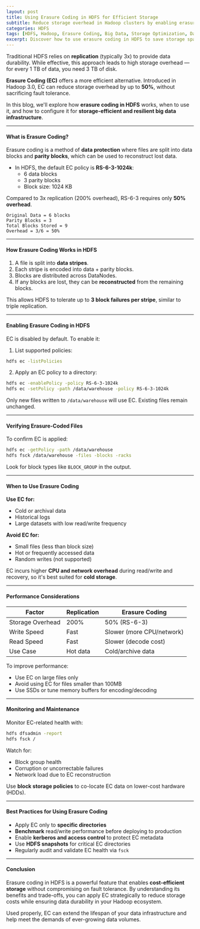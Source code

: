 ```yaml
---
layout: post
title: Using Erasure Coding in HDFS for Efficient Storage
subtitle: Reduce storage overhead in Hadoop clusters by enabling erasure coding in HDFS
categories: HDFS
tags: [HDFS, Hadoop, Erasure Coding, Big Data, Storage Optimization, Data Redundancy]
excerpt: Discover how to use erasure coding in HDFS to save storage space while maintaining fault tolerance. Learn how it works, when to use it, and how to configure it for efficient big data storage.
---
```

Traditional HDFS relies on **replication** (typically 3x) to provide data durability. While effective, this approach leads to high storage overhead — for every 1 TB of data, you need 3 TB of disk.

**Erasure Coding (EC)** offers a more efficient alternative. Introduced in Hadoop 3.0, EC can reduce storage overhead by up to **50%**, without sacrificing fault tolerance.

In this blog, we'll explore how **erasure coding in HDFS** works, when to use it, and how to configure it for **storage-efficient and resilient big data infrastructure**.

---

#### What is Erasure Coding?

Erasure coding is a method of **data protection** where files are split into data blocks and **parity blocks**, which can be used to reconstruct lost data.

- In HDFS, the default EC policy is **RS-6-3-1024k**:
  - 6 data blocks
  - 3 parity blocks
  - Block size: 1024 KB

Compared to 3x replication (200% overhead), RS-6-3 requires only **50% overhead**.

```
Original Data = 6 blocks
Parity Blocks = 3
Total Blocks Stored = 9
Overhead = 3/6 = 50%
```

---

#### How Erasure Coding Works in HDFS

1. A file is split into **data stripes**.
2. Each stripe is encoded into data + parity blocks.
3. Blocks are distributed across DataNodes.
4. If any blocks are lost, they can be **reconstructed** from the remaining blocks.

This allows HDFS to tolerate up to **3 block failures per stripe**, similar to triple replication.

---

#### Enabling Erasure Coding in HDFS

EC is disabled by default. To enable it:

1. List supported policies:

```bash
hdfs ec -listPolicies
```

2. Apply an EC policy to a directory:

```bash
hdfs ec -enablePolicy -policy RS-6-3-1024k
hdfs ec -setPolicy -path /data/warehouse -policy RS-6-3-1024k
```

Only new files written to `/data/warehouse` will use EC. Existing files remain unchanged.

---

#### Verifying Erasure-Coded Files

To confirm EC is applied:

```bash
hdfs ec -getPolicy -path /data/warehouse
hdfs fsck /data/warehouse -files -blocks -racks
```

Look for block types like `BLOCK_GROUP` in the output.

---

#### When to Use Erasure Coding

**Use EC for:**
- Cold or archival data
- Historical logs
- Large datasets with low read/write frequency

**Avoid EC for:**
- Small files (less than block size)
- Hot or frequently accessed data
- Random writes (not supported)

EC incurs higher **CPU and network overhead** during read/write and recovery, so it's best suited for **cold storage**.

---

#### Performance Considerations

| Factor           | Replication | Erasure Coding       |
|------------------|-------------|-----------------------|
| Storage Overhead | 200%        | 50% (RS-6-3)          |
| Write Speed      | Fast        | Slower (more CPU/network) |
| Read Speed       | Fast        | Slower (decode cost)  |
| Use Case         | Hot data    | Cold/archive data     |

To improve performance:
- Use EC on large files only
- Avoid using EC for files smaller than 100MB
- Use SSDs or tune memory buffers for encoding/decoding

---

#### Monitoring and Maintenance

Monitor EC-related health with:

```bash
hdfs dfsadmin -report
hdfs fsck /
```

Watch for:
- Block group health
- Corruption or uncorrectable failures
- Network load due to EC reconstruction

Use **block storage policies** to co-locate EC data on lower-cost hardware (HDDs).

---

#### Best Practices for Using Erasure Coding

- Apply EC only to **specific directories**
- **Benchmark** read/write performance before deploying to production
- Enable **kerberos and access control** to protect EC metadata
- Use **HDFS snapshots** for critical EC directories
- Regularly audit and validate EC health via `fsck`

---

#### Conclusion

Erasure coding in HDFS is a powerful feature that enables **cost-efficient storage** without compromising on fault tolerance. By understanding its benefits and trade-offs, you can apply EC strategically to reduce storage costs while ensuring data durability in your Hadoop ecosystem.

Used properly, EC can extend the lifespan of your data infrastructure and help meet the demands of ever-growing data volumes.
